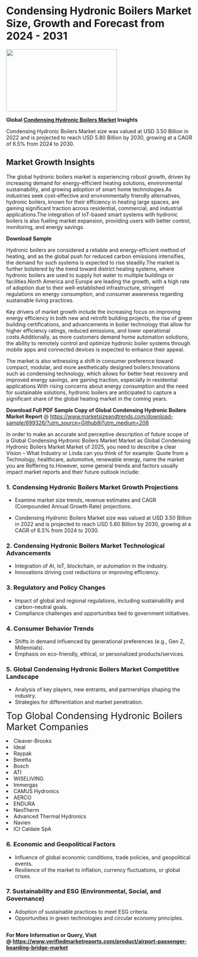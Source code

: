 <H1>Condensing Hydronic Boilers Market Size, Growth and Forecast from 2024 - 2031</H1><img class="aligncenter size-medium wp-image-584254" src="https://thirdeyenews.in/wp-content/uploads/2024/09/Global-Market-Research-300x168.jpeg" alt="" width="300" height="168" /><p><strong>Global&nbsp;<a href="https://www.marketsizeandtrends.com/download-sample/699326/?utm_source=Github8j?utm_medium=208">Condensing Hydronic Boilers Market</a> Insights</strong></p><p>Condensing Hydronic Boilers Market size was valued at USD 3.50 Billion in 2022 and is projected to reach USD 5.80 Billion by 2030, growing at a CAGR of 6.5% from 2024 to 2030.</p><p><h2>Market Growth Insights</h2> <p>The global hydronic boilers market is experiencing robust growth, driven by increasing demand for energy-efficient heating solutions, environmental sustainability, and growing adoption of smart home technologies.As industries seek cost-effective and environmentally friendly alternatives, hydronic boilers, known for their efficiency in heating large spaces, are gaining significant traction across residential, commercial, and industrial applications.The integration of IoT-based smart systems with hydronic boilers is also fueling market expansion, providing users with better control, monitoring, and energy savings.</p> <p><strong>Download Sample</strong></p> <p>Hydronic boilers are considered a reliable and energy-efficient method of heating, and as the global push for reduced carbon emissions intensifies, the demand for such systems is expected to rise steadily.The market is further bolstered by the trend toward district heating systems, where hydronic boilers are used to supply hot water to multiple buildings or facilities.North America and Europe are leading the growth, with a high rate of adoption due to their well-established infrastructure, stringent regulations on energy consumption, and consumer awareness regarding sustainable living practices.</p> <p>Key drivers of market growth include the increasing focus on improving energy efficiency in both new and retrofit building projects, the rise of green building certifications, and advancements in boiler technology that allow for higher efficiency ratings, reduced emissions, and lower operational costs.Additionally, as more customers demand home automation solutions, the ability to remotely control and optimize hydronic boiler systems through mobile apps and connected devices is expected to enhance their appeal.</p> <p>The market is also witnessing a shift in consumer preference toward compact, modular, and more aesthetically designed boilers.Innovations such as condensing technology, which allows for better heat recovery and improved energy savings, are gaining traction, especially in residential applications.With rising concerns about energy consumption and the need for sustainable solutions, hydronic boilers are anticipated to capture a significant share of the global heating market in the coming years.</p> <p><span class=""><strong>Download Full PDF Sample Copy of Global Condensing Hydronic Boilers Market Report</strong> @ <a href="https://www.marketsizeandtrends.com/download-sample/699326/?utm_source=Github8j?utm_medium=208" target="_blank">https://www.marketsizeandtrends.com/download-sample/699326/?utm_source=Github8j?utm_medium=208</a></span></p><p>In order to make an accurate and perceptive description of future scope of a Global&nbsp;Condensing Hydronic Boilers Market Market as Global&nbsp;Condensing Hydronic Boilers Market Market of 2025, you need to describe a clear Vision &ndash; What Industry or Linda can you think of for example: Quote from a Technology, healthcare, automotive, renewable energy, name the market you are Reffering to.However, some general trends and factors usually impact market reports and their future outlook include:</p><h3>1.&nbsp;<strong>Condensing Hydronic Boilers Market Growth Projections</strong></h3><ul><li>Examine market size trends, revenue estimates and CAGR (Compounded Annual Growth Rate) projections.</li><li><p>Condensing Hydronic Boilers Market size was valued at USD 3.50 Billion in 2022 and is projected to reach USD 5.80 Billion by 2030, growing at a CAGR of 6.5% from 2024 to 2030.</p></li></ul><h3>2.&nbsp;<strong>Condensing Hydronic Boilers Market Technological Advancements</strong></h3><ul><li>Integration of AI, IoT, blockchain, or automation in the industry.</li><li>Innovations driving cost reductions or improving efficiency.</li></ul><h3>3.&nbsp;<strong>Regulatory and Policy Changes</strong></h3><ul><li>Impact of global and regional regulations, including sustainability and carbon-neutral goals.</li><li>Compliance challenges and opportunities tied to government initiatives.</li></ul><h3>4.&nbsp;<strong>Consumer Behavior Trends</strong></h3><ul><li>Shifts in demand influenced by generational preferences (e.g., Gen Z, Millennials).</li><li>Emphasis on eco-friendly, ethical, or personalized products/services.</li></ul><h3>5.&nbsp;<strong>Global Condensing Hydronic Boilers Market Competitive Landscape</strong></h3><ul><li>Analysis of key players, new entrants, and partnerships shaping the industry.</li><li>Strategies for differentiation and market penetration.</li></ul><p data-pm-slice="1 1 []"><span style="color: inherit; font-family: inherit; font-size: 25px;">Top Global Condensing Hydronic Boilers Market Companies</span></p><div class="" data-test-id=""><p><li>Cleaver-Brooks</li><li> Ideal</li><li> Raypak</li><li> Beretta</li><li> Bosch</li><li> ATI</li><li> WISELIVING</li><li> Immergas</li><li> CAMUS Hydronics</li><li> AERCO</li><li> ENDURA</li><li> NeoTherm</li><li> Advanced Thermal Hydronics</li><li> Navien</li><li> ICI Caldaie SpA</li></p></div><h3>6.&nbsp;<strong>Economic and Geopolitical Factors</strong></h3><ul><li>Influence of global economic conditions, trade policies, and geopolitical events.</li><li>Resilience of the market to inflation, currency fluctuations, or global crises.</li></ul><h3>7.&nbsp;<strong>Sustainability and ESG (Environmental, Social, and Governance)</strong></h3><ul><li>Adoption of sustainable practices to meet ESG criteria.</li><li>Opportunities in green technologies and circular economy principles.</li></ul><h2><strong style="font-size: 14px;">For More Information or Query, Visit @&nbsp;</strong><a style="background-color: #ffffff; font-size: 14px;" href="https://www.marketsizeandtrends.com/report/condensing-hydronic-boilers-market/" target="_blank">https://www.verifiedmarketreports.com/product/airport-passenger-boarding-bridge-market</a></h2>